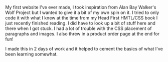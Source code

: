 My first website I've ever made, I took inspiration from Alan Bay Walker's Wolf Project but I wanted to give it a bit of my own spin on it.
I tried to only code it with what I knew at the time from my Head First HMTL/CSS book I just recently finished reading. I did have to look up a bit of stuff here and there when I got stuck.
I had a lot of trouble with the CSS placement of paragraphs and images. I also threw in a product order page at the end for fun!

I made this in 2 days of work and it helped to cement the basics of what I've been learning somewhat.
